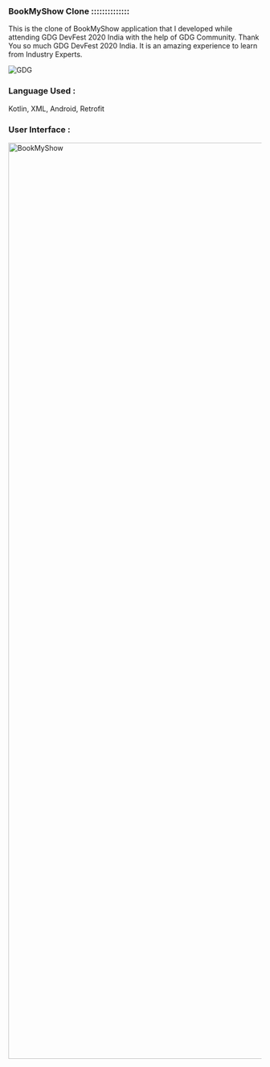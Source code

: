 ### BookMyShow Clone ::::::::::::::

 This is the clone of BookMyShow application that I developed while attending GDG DevFest 2020 India with the help of GDG Community.
 Thank You so much GDG DevFest 2020 India. It is an amazing experience to learn from Industry Experts.
 
 ![GDG](https://user-images.githubusercontent.com/36065206/96539609-1ece0500-12b9-11eb-9f9f-54f800733fe0.png)
 
### Language Used :

 Kotlin, XML, Android, Retrofit
 
### User Interface :

 <img width="1819" alt="BookMyShow" src="https://user-images.githubusercontent.com/36065206/96980297-f9e9c400-153c-11eb-89d4-095212a75c28.png">

